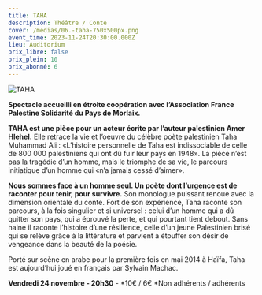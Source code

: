 ```yaml
---
title: TAHA
description: Théâtre / Conte
cover: /medias/06.-taha-750x500px.png
event_time: 2023-11-24T20:30:00.000Z
lieu: Auditorium
prix_libre: false
prix_plein: 10
prix_abonné: 6
---
```

![TAHA](/medias/06.-taha-750x500px.png "Théâtre / Conte")

**Spectacle accueilli en étroite coopération avec l’Association France Palestine Solidarité du Pays de Morlaix.**

**TAHA est une pièce pour un acteur écrite par l’auteur palestinien Amer Hlehel.** Elle retrace la vie et l’oeuvre du célèbre poète palestinien Taha Muhammad Ali : «L’histoire personnelle de Taha est indissociable de celle de 800 000 palestiniens qui ont dû fuir leur pays en 1948». La pièce n’est pas la tragédie d’un homme, mais le triomphe de sa vie, le parcours initiatique d’un homme qui «n’a jamais cessé d’aimer».

**Nous sommes face à un homme seul. Un poète dont l’urgence est de raconter pour tenir, pour survivre.** Son monologue puissant renoue avec la dimension orientale du conte. Fort de son expérience, Taha raconte son parcours, à la fois singulier et si universel : celui d’un homme qui a dû quitter son pays, qui a éprouvé la perte, et qui pourtant tient debout. Sans haine il raconte l’histoire d’une résilience, celle d’un jeune Palestinien brisé qui se relève grâce à la littérature et parvient à étouffer son désir de vengeance dans la beauté de la poésie.

Porté sur scène en arabe pour la première fois en mai 2014 à Haïfa, Taha est aujourd’hui joué en français par Sylvain Machac.

**Vendredi 24 novembre - 20h30** - \*10€ / 6€ \*Non adhérents / adhérents